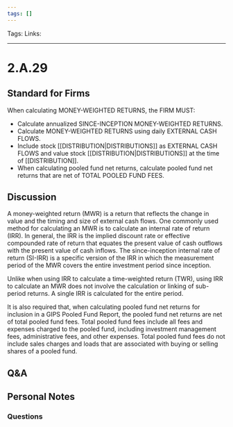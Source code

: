 ```yaml
---
tags: []
---
```

Tags: 
Links: 
___
# 2.A.29
## Standard for Firms
When calculating MONEY-WEIGHTED RETURNS, the FIRM MUST:
- Calculate annualized SINCE-INCEPTION MONEY-WEIGHTED RETURNS.
- Calculate MONEY-WEIGHTED RETURNS using daily EXTERNAL CASH FLOWS.
- Include stock [[DISTRIBUTION|DISTRIBUTIONS]] as EXTERNAL CASH FLOWS and value stock [[DISTRIBUTION|DISTRIBUTIONS]] at the time of [[DISTRIBUTION]].
- When calculating pooled fund net returns, calculate pooled fund net returns that are net of TOTAL POOLED FUND FEES.
## Discussion
A money-weighted return (MWR) is a return that reflects the change in value and the timing and size of external cash flows. One commonly used method for calculating an MWR is to calculate an internal rate of return (IRR). In general, the IRR is the implied discount rate or effective compounded rate of return that equates the present value of cash outflows with the present value of cash inflows. The since-inception internal rate of return (SI-IRR) is a specific version of the IRR in which the measurement period of the MWR covers the entire investment period since inception.

Unlike when using IRR to calculate a time-weighted return (TWR), using IRR to calculate an MWR does not involve the calculation or linking of sub-period returns. A single IRR is calculated for the entire period.

It is also required that, when calculating pooled fund net returns for inclusion in a GIPS Pooled Fund Report, the pooled fund net returns are net of total pooled fund fees. Total pooled fund fees include all fees and expenses charged to the pooled fund, including investment management fees, administrative fees, and other expenses. Total pooled fund fees do not include sales charges and loads that are associated with buying or selling shares of a pooled fund.
## Q&A

## Personal Notes

### Questions